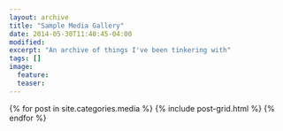 ```yaml
---
layout: archive
title: "Sample Media Gallery"
date: 2014-05-30T11:40:45-04:00
modified:
excerpt: "An archive of things I've been tinkering with"
tags: []
image:
  feature:
  teaser:
---
```


<div class="tiles">
{% for post in site.categories.media %}
  {% include post-grid.html %}
{% endfor %}
</div><!-- /.tiles -->